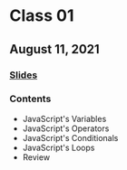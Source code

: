 # Class 01

## August 11, 2021

### [Slides](./slides/mystep-programme-jsd-class-01.pdf)

### Contents

- JavaScript's Variables
- JavaScript's Operators
- JavaScript's Conditionals
- JavaScript's Loops
- Review
